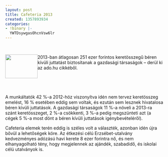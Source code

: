 ```yaml
---
layout: post
title: Cafeteria 2013
created: 1357893934
categories:
- !binary |-
  YWTDsywgasOhcnVsw6lr
---
```

<p>&nbsp;</p><p class="MsoNormal"><img src="/sites/goldconsulting.eu/files/img/medium_erzsebet_utalvany_0.jpg" style="float: left;" height="76" width="103">2013-ban átlagosan 251 ezer forintos keretösszegű béren kívüli juttatást biztosítanak a gazdasági társaságok – derül ki az ado.hu cikkéből.</p><p class="MsoNormal">&nbsp;</p><p class="MsoNormal">&nbsp;</p><p class="MsoNormal"><!--break--><!--[if gte mso 9]><xml>
 <w:WordDocument>
  <w:View>Normal</w:View>
  <w:Zoom>0</w:Zoom>
  <w:TrackMoves></w>
  <w:TrackFormatting></w>
  <w:HyphenationZone>21</w:HyphenationZone>
  <w:PunctuationKerning></w>
  <w:ValidateAgainstSchemas></w>
  <w:SaveIfXMLInvalid>false</w:SaveIfXMLInvalid>
  <w:IgnoreMixedContent>false</w:IgnoreMixedContent>
  <w:AlwaysShowPlaceholderText>false</w:AlwaysShowPlaceholderText>
  <w:DoNotPromoteQF></w>
  <w:LidThemeOther>HU</w:LidThemeOther>
  <w:LidThemeAsian>X-NONE</w:LidThemeAsian>
  <w:LidThemeComplexScript>X-NONE</w:LidThemeComplexScript>
  <w:Compatibility>
   <w:BreakWrappedTables></w>
   <w:SnapToGridInCell></w>
   <w:WrapTextWithPunct></w>
   <w:UseAsianBreakRules></w>
   <w:DontGrowAutofit></w>
   <w:SplitPgBreakAndParaMark></w>
   <w:DontVertAlignCellWithSp></w>
   <w:DontBreakConstrainedForcedTables></w>
   <w:DontVertAlignInTxbx></w>
   <w:Word11KerningPairs></w>
   <w:CachedColBalance></w>
  </w:Compatibility>
  <m:mathPr>
   <m:mathFont m:val="Cambria Math"></m>
   <m:brkBin m:val="before"></m>
   <m:brkBinSub m:val="&#45;-"></m>
   <m:smallFrac m:val="off"></m>
   <m:dispDef></m>
   <m:lMargin m:val="0"></m>
   <m:rMargin m:val="0"></m>
   <m:defJc m:val="centerGroup"></m>
   <m:wrapIndent m:val="1440"></m>
   <m:intLim m:val="subSup"></m>
   <m:naryLim m:val="undOvr"></m>
  </m:mathPr></w:WordDocument>
</xml><![endif]--></p><p class="MsoNormal">A munkáltatók 42 %-a 2012-höz viszonyítva idén nem tervez keretösszeg emelést, 16 % esetében eddig sem voltak, és ezután sem lesznek hivatalosa béren kívüli juttatások. A gazdasági társaságok 11 %-a növeli a 2013-ra szánt keretösszeget, 2 %-a csökkenti, 3 %-a pedig megszünteti azt (a cégek 5 %-a most dönt a béren kívüli juttatások igénybevételéről).</p><p class="MsoNormal">Cafeteria elemek terén eddig is széles volt a választék, azonban idén újra bővül a lehetőségek köre. Az étkezési célú Erzsébet-utalvány kedvezményes adózású havi kerete 8 ezer forintra nő, és nem elhanyagolható tény, hogy megjelennek az ajándék, szabadidő, és iskolai célú utalványok is.</p>
